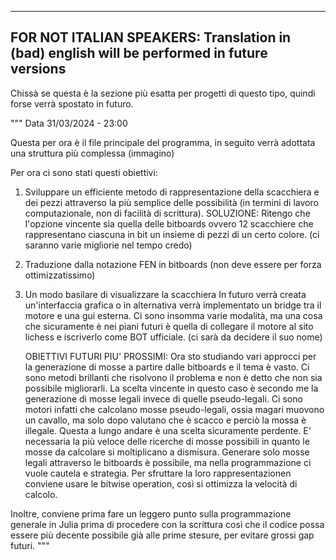 ---------------------------------------------------------------------------------------------------------------------------
FOR NOT ITALIAN SPEAKERS: Translation in (bad) english will be performed in future versions
---------------------------------------------------------------------------------------------------------------------------


Chissà se questa è la sezione più esatta per progetti di questo tipo, quindi forse verrà spostato in futuro.

"""
Data 31/03/2024 - 23:00

Questa per ora è il file principale del programma, in seguito verrà adottata una struttura più complessa (immagino)

Per ora ci sono stati questi obiettivi:
1) Sviluppare un efficiente metodo di rappresentazione della scacchiera e dei pezzi attraverso la più semplice
    delle possibilità (in termini di lavoro computazionale, non di facilità di scrittura).
    SOLUZIONE:
    Ritengo che l'opzione vincente sia quella delle bitboards ovvero 12 scacchiere che rappresentano ciascuna in bit
    un insieme di pezzi di un certo colore.
    (ci saranno varie migliorie nel tempo credo)

2) Traduzione dalla notazione FEN in bitboards (non deve essere per forza ottimizzatissimo)
3) Un modo basilare di visualizzare la scacchiera
    In futuro verrà creata un'interfaccia grafica o in alternativa verrà implementato un bridge tra il motore e una gui esterna.
    Ci sono insomma varie modalità, ma una cosa che sicuramente è nei piani futuri è quella di collegare il motore al sito lichess
    e iscriverlo come BOT ufficiale. (ci sarà da decidere il suo nome)


    OBIETTIVI FUTURI PIU' PROSSIMI:
Ora sto studiando vari approcci per la generazione di mosse a partire dalle bitboards e il tema è vasto. Ci sono metodi brillanti
che risolvono il problema e non è detto che non sia possibile migliorarli.
La scelta vincente in questo caso è secondo me la generazione di mosse legali invece di quelle pseudo-legali.
Ci sono motori infatti che calcolano mosse pseudo-legali, ossia magari muovono un cavallo, ma solo dopo valutano che è scacco e
perciò la mossa è illegale.
Questa a lungo andare è una scelta sicuramente perdente.
E' necessaria la più veloce delle ricerche di mosse possibili in quanto le mosse da calcolare si moltiplicano a dismisura.
Generare solo mosse legali attraverso le bitboards è possibile, ma nella programmazione ci vuole cautela e strategia.
Per sfruttare la loro rappresentazionen conviene usare le bitwise operation, così si ottimizza la velocità di calcolo.

Inoltre, conviene prima fare un leggero punto sulla programmazione generale in Julia prima di procedere con la scrittura
così che il codice possa essere più decente possibile già alle prime stesure, per evitare grossi gap futuri.
"""
